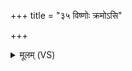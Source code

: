 +++
title = "३५ विष्णोः क्रमोऽसि"

+++
<details><summary>मूलम् (VS)</summary>

विष्णोः॒ क्रमो॑ऽसि सपत्न॒हा प्रा॒णसं॑शितः॒ पुरु॑षतेजाः।  
प्रा॒णमनु॒ वि क्र॑मे॒ऽहं प्रा॒णात्तं निर्भ॑जामो॒ यो॒३॒॑स्मान्द्वेष्टि॒ यं व॒यं द्वि॒ष्मः।  
स मा जी॑वी॒त्तं प्रा॒णो ज॑हातु ॥
</details>